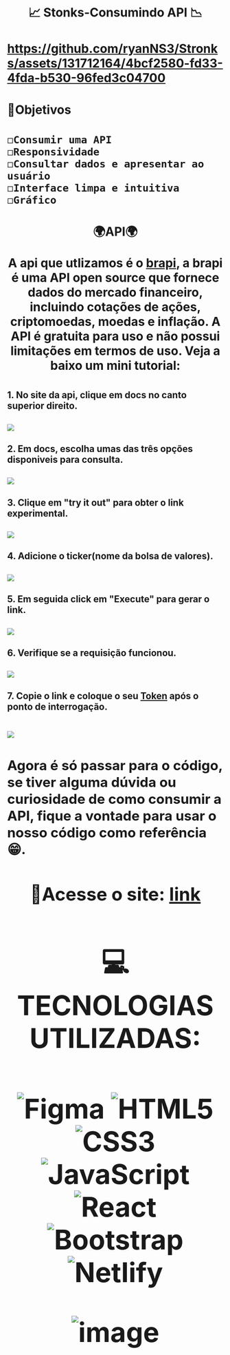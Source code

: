 <h1 align="center">📈 Stonks-Consumindo API 📉<h1>








https://github.com/ryanNS3/Stronks/assets/131712164/4bcf2580-fd33-4fda-b530-96fed3c04700











<h1>📌Objetivos<h1>
    
    ◻Consumir uma API
    ◻Responsividade
    ◻Consultar dados e apresentar ao usuário
    ◻Interface limpa e intuitiva
    ◻Gráfico
    

<h1 align="center">
    🌍API🌍
    <p>A api que utlizamos é o <a href="https://brapi.dev/">brapi</a>, a brapi é uma API open source que fornece dados do mercado financeiro, incluindo cotações de ações, criptomoedas, moedas e inflação. A API é gratuita para uso e não possui limitações em termos de uso.
    Veja a baixo um mini tutorial:
    <p>
        
<h1>

<h2>
    1. No site da api, clique em docs no canto superior direito.
<h2>
    <img src="./src/imgs/tutorial-1.PNG">

<h2>
      2. Em docs, escolha umas das três opções disponiveis para consulta.
<h2>
    <img src="./src/imgs/tutorial-2.PNG">

<h2>
    3. Clique em "try it out" para obter o link experimental.
<h2>
    <img src="./src/imgs/tutorial-3.PNG">

<h2>
    4. Adicione o ticker(nome da bolsa de valores).
<h2>
    <img src="./src/imgs/tutorial-4.PNG">
<h2>
    5. Em seguida click em "Execute" para gerar o link.
<h2>
      <img src="./src/imgs/tutorial-5.PNG">
<h2>
    6. Verifique se a requisição funcionou.
<h2>
    <img src="./src/imgs/tutorial-6.PNG">
<h2>
    7. Copie o link e coloque o seu <a href="https://brapi.dev/dashboard">Token<a> após o ponto de interrogação.
<h2>
    <img src="./src/imgs/tutorial-8.PNG">
<h2>Agora é só passar para o código, se tiver alguma dúvida ou curiosidade de como consumir a API, fique a vontade para usar o nosso código como referência😁.<h2>

<h1 align="center">📎Acesse o site: <a href="https://stronkss.netlify.app/"> link<a>

<h2 align="center">💻 TECNOLOGIAS UTILIZADAS:
   
<h2>
   
![Figma](https://img.shields.io/badge/figma-%23F24E1E.svg?style=for-the-badge&logo=figma&logoColor=white)
![HTML5](https://img.shields.io/badge/html5-%23E34F26.svg?style=for-the-badge&logo=html5&logoColor=white)
![CSS3](https://img.shields.io/badge/css3-%231572B6.svg?style=for-the-badge&logo=css3&logoColor=white)
![JavaScript](https://img.shields.io/badge/javascript-%23323330.svg?style=for-the-badge&logo=javascript&logoColor=%23F7DF1E)
![React](https://img.shields.io/badge/react-%2320232a.svg?style=for-the-badge&logo=react&logoColor=%2361DAFB)
![Bootstrap](https://img.shields.io/badge/bootstrap-%238511FA.svg?style=for-the-badge&logo=bootstrap&logoColor=white)
![Netlify](https://img.shields.io/badge/netlify-%23000000.svg?style=for-the-badge&logo=netlify&logoColor=#00C7B7)
        

![image](https://github.com/ryanNS3/Stronks/assets/131711415/854b7a4a-ef46-4923-bff2-269a65a68a4a)
    



